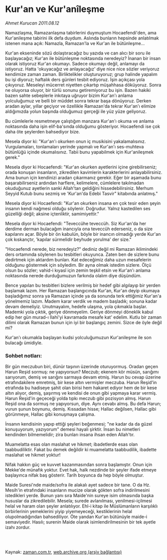 # Kur'an ve Kur'anîleşme

*Ahmet Kurucan 2011.08.12*

<td class="columnist-detail">
<p>Namazlaşma, Ramazanlaşma tabirlerini duymuştum Hocaefendi'den, ama Kur'anileşme tabirini ilk defa duydum. Aslında bunların hepsinde anlatılmak istenen mana açık: Namazla, Ramazan'la ve Kur'an ile bütünleşme...</p>
<p>
<div id="haberMetinDiv">
<p>Kur'an ekseninde sözü dolaştıracağız bu yazıda ve can alıcı bir soru ile başlayacağız; Kur'an ile bütünleşme noktasında neredeyiz? İnanan bir insan olarak istiyoruz Kur'an okumayı. Sadece okumayı değil, anlamayı da istiyoruz. Hatta 'okuyacağız ve anlayacağız' diye nice nice sözler veriyoruz kendimize zaman zaman. Birliktelikler oluşturuyoruz; grup halinde yapalım bu işi diyoruz; haftalık ders günleri tesbit ediyoruz. İşin açıkçası yola çıkıyoruz. Meseleyi mücerret niyetten çıkartıp müşahhasa döküyoruz. Sonra ne oluyorsa oluyor, bir türlü sonunu getiremiyoruz bu işin. Bazen hakiki bazen sahte sebeplerle inkıtaya uğruyor bizim Kur'an'ı anlama yolculuğumuz ve belli bir müddet sonra tekrar başa dönüyoruz. Derken aradan aylar, yıllar geçiyor ve özellikle Ramazan'da tekrar Kur'an'ı elimize aldığımızda yolun başında olduğumuz gerçeği ile yüz yüze geliyoruz.
<p>Bu cümlelerle resmetmeye çalıştığım manzara Kur'an'ı okuma ve anlama noktasında daha işin elif-ba'sında olduğumu gösteriyor. Hocaefendi ise çok daha öte şeylerden bahsediyor bize.
<p>Mesela diyor ki: "Kur'an'ı okurken onun iç musikisini yakalamalısınız. Vurgulamaları, tonlamaları yerinde yapmalı ve Kur'an'ı ses-muhteva bütünlüğü içinde okumalısınız. Tabii bunu yapabilmek için Kur'anileşmek gerek."
<p>Mesela diyor ki Hocaefendi: "Kur'an okurken ayetlerini içine girebilirseniz; orada konuşan insanların, zikredilen kavimlerin karakterlerini anlayabilirsiniz. Ama bunun için kendinizi aradan çıkarmanız gerekir. Eğer bir aşamada bunu başarabilirseniz ardından harflere, kelimelere, cümlelere takılmadan okuduğunuz ayetlerin sanki Allah'tan geldiğini hissedebilirsiniz. Merhum Seyyid Kutub bunu sezmiş ve 'Kur'an'da Edebi Tasvir" kitabında anlatmış."
<p>Mesela diyor ki Hocaefendi: "Kur'an okurken insana en çok tesir eden şeyin insanın kendi nağmesi olduğu söylenir. Doğrudur. Yalnız kastedilen ses güzelliği değil; aksine içtenliktir, samimiyettir."
<p>Mesela diyor ki Hocaefendi: "Teveccühe teveccüh. Siz Kur'an'da her derdime derman bulacağım inancıyla ona teveccüh ederseniz, o da size kapılarını açar. Böyle bir ön kabulün, böyle bir inancın olmadığı yerde Kur'an çok kıskançtır, 'kapılar sürmelidir beyhude yorulma' der size."
<p>"Hocaefendi nerede, biz neredeyiz?" dediniz değil mi Ramazan iklimindeki ders ortamında söylenen bu tesbitleri okuyunca. Zaten ben de sizlere bunu dedirtmek için aktardım bunları. Kat edeceğimiz daha uzun mesafelerin olduğunu göstermek için söyledim. Bir ayna olmak istedim sizlere. Ölçü olsun bu sözler; vahid-i kıyasî için zemin teşkil etsin ve Kur'an'ı anlama noktasında nerede durduğumuzun farkında olalım diye düşündüm.
<p>Bence yapılan bu tesbitleri bizlere verilmiş bir hedef gibi algılayıp bir yerden başlamak lazım. Her Ramazan başlangıcında Kur'an, Kur'an deyip okumaya başladığımız sonra ya Ramazan içinde ya da sonunda terk ettiğimiz Kur'an'a yönelmemiz lazım. Madem karar verdik ve madem başladık; sonuna kadar devam demeliyiz. Unutmayalım, hedefe ulaşma, yola çıkmakla başlar. Mademki yola çıktık, geriye dönmeyelim. Geriye dönmeyi döneklik kabul edip her gün murad-ı İlahi'yi kavramada mesafe kat' edelim. Kutlu bir zaman dilimi olarak Ramazan bunun için iyi bir başlangıç zemini. Sizce de öyle değil mi?
<p>Kur'an'ı okumakla başlayan kudsi yolculuğumuzun Kur'anileşme ile son bulacağı ümidiyle.
<p><h3>Sohbet notları:</h3>
<p>Bir gün meczubun biri, dünür taşının üzerinde oturuyormuş. Oradan geçen Harun Reşid sormuş: ne yapıyorsun? Meczub; ekenem kör müsün, sarığımı sarıyorum, demiş ve sarığını sarmaya devam etmiş. Harun bu cevap üzerine etrafındakilere emretmiş, bir kese altın vermişler meczuba. Harun Reşid'in etrafında bu hadiseye şahit olan birisi hem hakaret ediyor hem de bir kese altın alıyor, demiş, şaşırmış ve kendisi de onun gibi yapmaya karar vermiş. Harun Reşid'in geçeceği yolda tıpkı meczub gibi pozisyon almış. Harun Reşid ona da sormuş ne yapıyorsun, diye. Aynı cevabı almış. Bu defa Harun; vurun şunun boynunu, demiş. Kıssadan hisse; Hallac değilsen, Hallac gibi görünmeye, Hallac gibi konuşmaya çalışma.
<p>
<p>İnsanın kendisinin yapıp ettiği şeyleri beğenmesi; "ne kadar da da güzel konuşuyorum, yazıyorum" demesi hayali şirktir. İnsan bu nimetleri kendinden bilmemelidir; zira bunları insana ihsan eden Allah'tır.
<p>
<p>Muamelatta esas olan maslahat ve hikmet; ibadetlerde esas olan taabbudiliktir. Fakat bu demek değildir ki muamelatta taabbudilik, ibadette maslahat ve hikmet yoktur!
<p>
<p>Nifak hakkın güç ve kuvvet kazanmasından sonra başlamıştır. Onun için Mekke'de münafık yoktur. Evet hak, halk nezdinde bir şeyler ifade etmeye başlayınca nifak baş gösterir. Tarih boyunca da hep böyle olmuştur.
<p>
<p>Maide Suresi'nde maide/sofra ile alakalı ayet sadece bir tane. O da Hz. Mesih'in etrafındaki insanların mucize olarak gökten sofra indirilmesini istedikleri yerde. Bunun yanı sıra Maide'nin sureye isim olmasında başka hususlar da zikredilebilir. Mesela; surede avlanılması, yenilmesi-içilmesi helal ve haram olan şeyler anlatılıyor. Ehl-i kitap ile Müslümanların karşılıklı birbirlerinin yemeklerini yiyip yiyemeyeceği, kestiklerinin helal olupolmadığından bahsediliyor. Öte yandan Kur'an bütünüyle maide-i semaviyedir. Hasılı; surenin Maide olarak isimlendirilmesinin bir tek ayetle izahı zordur.
<p></p></p></p></p></p></p></p></p></p></p></p></p></p></p></p></p></p></p></p></p></div>
</p>


<p><br>
		 </br></p></td>

Kaynak: [zaman.com.tr](http://zaman.com.tr/yazar.do?yazino=1167913), [web.archive.org (arşiv bağlantısı)](http://web.archive.org/web/20111213081511/http://zaman.com.tr/yazar.do?yazino=1167913)
